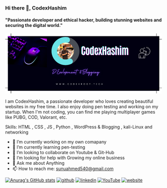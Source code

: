 ### Hi there 👋, CodexHashim
#### "Passionate developer and ethical hacker, building stunning websites and securing the digital world."
!["Passionate developer and ethical hacker, building stunning websites and securing the digital world."](https://github.com/CodexHashim/CodexHashim/blob/main/gallery%20(1).png)

I am CodexHashim, a passionate developer who loves creating beautiful websites in my free time. I also enjoy doing pen testing and working on my startup. When I'm not coding, you can find me playing multiplayer games like PUBG, COD, Valorant, etc.

Skills: HTML , CSS , JS , Python , WordPress & Blogging , kali-Linux and networking

- 🔭 I’m currently working on my own comapany 
- 🌱 I’m currently learning pen-testing 
- 👯 I’m looking to collaborate on Youtube & Git-Hub 
- 🤔 I’m looking for help with Growing my online business 
- 💬 Ask me about Anything 
- 📫 How to reach me: sunuahmed540@gmail.com 

[![Anurag's GitHub stats](https://github-readme-stats.vercel.app/api?username=CodexHashim)](https://github.com/anuraghazra/github-readme-stats)
[<img src='https://cdn.jsdelivr.net/npm/simple-icons@3.0.1/icons/github.svg' alt='github' height='40'>](https://github.com/https://github.com/CodexHashim)  [<img src='https://cdn.jsdelivr.net/npm/simple-icons@3.0.1/icons/linkedin.svg' alt='linkedin' height='40'>](https://www.linkedin.com/in/https://www.linkedin.com/in/hashim-ahmed-81861b210//)  [<img src='https://cdn.jsdelivr.net/npm/simple-icons@3.0.1/icons/youtube.svg' alt='YouTube' height='40'>](https://www.youtube.com/channel/https://www.youtube.com/@CodeSavy)  [<img src='https://cdn.jsdelivr.net/npm/simple-icons@3.0.1/icons/icloud.svg' alt='website' height='40'>](https://codexroot.tech/)  


